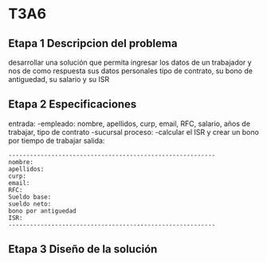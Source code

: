 # T3A6
## Etapa 1 Descripcion del problema
desarrollar una solución que permita ingresar los datos de un trabajador y nos de como respuesta sus datos personales tipo de contrato, su bono de antiguedad, su salario y su ISR
## Etapa 2 Especificaciones
entrada:
-empleado: nombre, apellidos, curp, email, RFC, salario, años de trabajar, tipo de contrato
-sucursal
proceso:
-calcular el ISR y crear un bono por tiempo de trabajar
salida:
~~~
----------------------------------------------------------
nombre:
apellidos:
curp:
email:
RFC:
Sueldo base:
sueldo neto:
bono por antiguedad
ISR:
----------------------------------------------------------
~~~
## Etapa 3 Diseño de la solución

